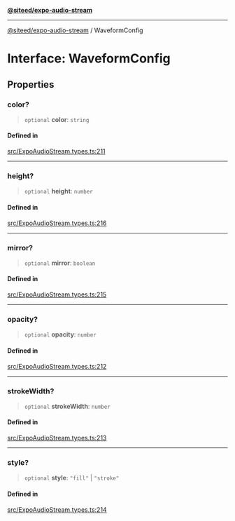 [**@siteed/expo-audio-stream**](../README.md)

***

[@siteed/expo-audio-stream](../README.md) / WaveformConfig

# Interface: WaveformConfig

## Properties

### color?

> `optional` **color**: `string`

#### Defined in

[src/ExpoAudioStream.types.ts:211](https://github.com/deeeed/expo-audio-stream/blob/93d9cba0579dfa339ab3318d5964fcefc2783240/packages/expo-audio-stream/src/ExpoAudioStream.types.ts#L211)

***

### height?

> `optional` **height**: `number`

#### Defined in

[src/ExpoAudioStream.types.ts:216](https://github.com/deeeed/expo-audio-stream/blob/93d9cba0579dfa339ab3318d5964fcefc2783240/packages/expo-audio-stream/src/ExpoAudioStream.types.ts#L216)

***

### mirror?

> `optional` **mirror**: `boolean`

#### Defined in

[src/ExpoAudioStream.types.ts:215](https://github.com/deeeed/expo-audio-stream/blob/93d9cba0579dfa339ab3318d5964fcefc2783240/packages/expo-audio-stream/src/ExpoAudioStream.types.ts#L215)

***

### opacity?

> `optional` **opacity**: `number`

#### Defined in

[src/ExpoAudioStream.types.ts:212](https://github.com/deeeed/expo-audio-stream/blob/93d9cba0579dfa339ab3318d5964fcefc2783240/packages/expo-audio-stream/src/ExpoAudioStream.types.ts#L212)

***

### strokeWidth?

> `optional` **strokeWidth**: `number`

#### Defined in

[src/ExpoAudioStream.types.ts:213](https://github.com/deeeed/expo-audio-stream/blob/93d9cba0579dfa339ab3318d5964fcefc2783240/packages/expo-audio-stream/src/ExpoAudioStream.types.ts#L213)

***

### style?

> `optional` **style**: `"fill"` \| `"stroke"`

#### Defined in

[src/ExpoAudioStream.types.ts:214](https://github.com/deeeed/expo-audio-stream/blob/93d9cba0579dfa339ab3318d5964fcefc2783240/packages/expo-audio-stream/src/ExpoAudioStream.types.ts#L214)
